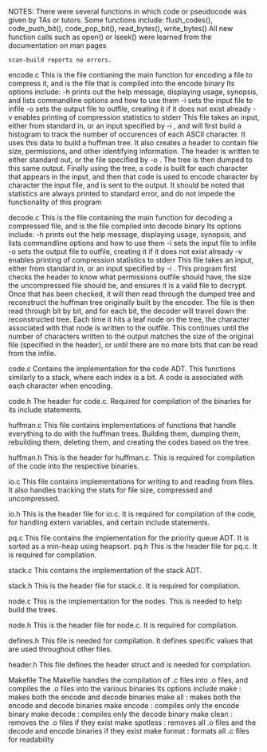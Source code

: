 NOTES:
    There were several functions in which code or pseudocode was given by TAs or tutors. Some functions include: flush_codes(), code_push_bit(), code_pop_bit(), read_bytes(), write_bytes()
    All new function calls such as open() or lseek() were learned from the documentation on man pages
    
    scan-build reports no errors. 
    
encode.c
    This is the file contianing the main function for encoding a file to compress it, and is the file that is compiled into the encode binary
    Its options include:
        -h prints out the help message, displaying usage, synopsis, and lists commandline options and how to use them
        -i <infile> sets the input file to infile
        -o <outfile> sets the output file to outfile, creating it if it does not exist already
        -v enables printing of compression statistics to stderr
    This file takes an input, either from standard in, or an input specified by -i <infile>, and will first build a histogram to track the number of occurences of each ASCII character. It uses this data to build a huffman tree. It also creates a header to contain file size, permissions, and other identifying information. The header is written to either standard out, or the file specified by -o <outfile>. The tree is then dumped to this same output. Finally using the tree, a code is built for each character that appears in the input, and then that code is used to encode character by character the input file, and is sent to the output. 
    It should be noted that statistics are always printed to standard error, and do not impede the functionality of this program
    
decode.c
    This is the file containing the main function for decoding a compressed file, and is the file compiled into decode binary
    Its options include:
        -h prints out the help message, displaying usage, synopsis, and lists commandline options and how to use them
        -i <infile> sets the input file to infile
        -o <outfile> sets the output file to outfile, creating it if it does not exist already
        -v enables printing of compression statistics to stderr
    This file takes an input, either from standard in, or an input specified by -i <infile>. This program first checks the header to know what permissions outfile should have, the size the uncompressed file should be, and ensures it is a valid file to decrypt. Once that has been checked, it will then read through the dumped tree and reconstruct the huffman tree originally built by the encoder. The file is then read through bit by bit, and for each bit, the decoder will travel down the reconstructed tree. Each time it hits a leaf node on the tree, the character associated with that node is written to the outfile. This continues until the number of characters written to the output matches the size of the original file (specified in the header), or until there are no more bits that can be read from the infile. 

code.c
    Contains the implementation for the code ADT. This functions similarly to a stack, where each index is a bit. A code is associated with each character when encoding.

code.h
    The header for code.c. Required for compilation of the binaries for its include statements.

huffman.c
    This file contains implementations of functions that handle everything to do with the huffman trees. Building them, dumping them, rebuilding them, deleting them, and creating the codes based on the tree.

huffman.h
    This is the header for huffman.c. This is required for compilation of the code into the respective binaries. 

io.c
    This file contains implementations for writing to and reading from files. It also handles tracking the stats for file size, compressed and uncompressed. 

io.h
    This is the header file for io.c. It is required for compilation of the code, for handling extern variables, and certain include statements. 

pq.c
    This file contains the implementation for the priority queue ADT. It is sorted as a min-heap using heapsort. 
pq.h
    This is the header file for pq.c. It is required for compilation. 

stack.c
    This contains the implementation of the stack ADT. 

stack.h
    This is the header file for stack.c. It is required for compilation. 

node.c
    This is the implementation for the nodes. This is needed to help build the trees. 

node.h
    This is the header file for node.c. It is required for compilation. 

defines.h
    This file is needed for compilation. It defines specific values that are used throughout other files. 

header.h
    This file defines the header struct and is needed for compilation. 

Makefile
    The Makefile handles the compilation of .c files into .o files, and compiles the .o files into the various binaries
    Its options include
        make : makes both the encode and decode binaries
        make all : makes both the encode and decode binaries
        make encode : compiles only the encode binary
        make decode : compiles only the decode binary
        make clean : removes the .o files if they exist
        make spotless : removes all .o files and the decode and encode binaries if they exist
        make format : formats all .c files for readability
